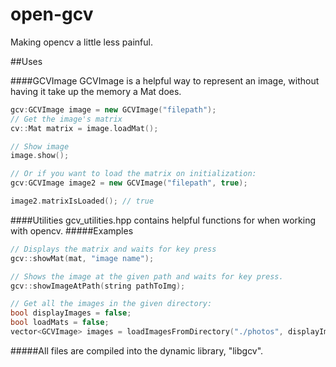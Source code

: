 # open-gcv
Making opencv a little less painful.

##Uses

####GCVImage
GCVImage is a helpful way to represent an image, without having it take up the memory a Mat does. 
```c++
gcv:GCVImage image = new GCVImage("filepath");
// Get the image's matrix
cv::Mat matrix = image.loadMat();

// Show image
image.show();

// Or if you want to load the matrix on initialization:
gcv:GCVImage image2 = new GCVImage("filepath", true);

image2.matrixIsLoaded(); // true

```
####Utilities
gcv_utilities.hpp contains helpful functions for when working with opencv. 
#####Examples
```c++
// Displays the matrix and waits for key press
gcv::showMat(mat, "image name");

// Shows the image at the given path and waits for key press.
gcv::showImageAtPath(string pathToImg);

// Get all the images in the given directory:
bool displayImages = false;
bool loadMats = false;
vector<GCVImage> images = loadImagesFromDirectory("./photos", displayImages, loadMats);
```

#####All files are compiled into the dynamic library, "libgcv".
